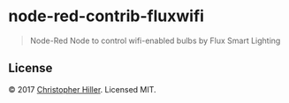 # node-red-contrib-fluxwifi

> Node-Red Node to control wifi-enabled bulbs by Flux Smart Lighting

## License

:copyright: 2017 [Christopher Hiller](https://github.com/boneskull).  Licensed MIT.
